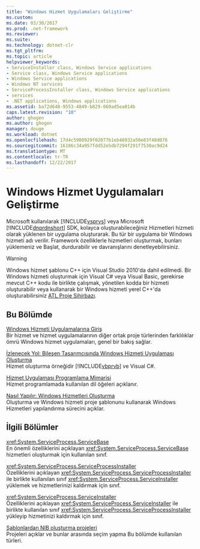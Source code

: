 ```yaml
---
title: "Windows Hizmet Uygulamaları Geliştirme"
ms.custom: 
ms.date: 03/30/2017
ms.prod: .net-framework
ms.reviewer: 
ms.suite: 
ms.technology: dotnet-clr
ms.tgt_pltfrm: 
ms.topic: article
helpviewer_keywords:
- ServiceInstaller class, Windows Service applications
- Service class, Windows Service applications
- Windows Service applications
- Windows NT services
- ServiceProcessInstaller class, Windows Service applications
- services
- .NET applications, Windows applications
ms.assetid: ba72d648-9553-4849-b829-069ad5ea014b
caps.latest.revision: "18"
author: ghogen
ms.author: ghogen
manager: douge
ms.workload: dotnet
ms.openlocfilehash: 17d4c5908929f02077b1eb48932a50e83f48d076
ms.sourcegitcommit: 16186c34a957fdd52e5db7294f291f7530ac9d24
ms.translationtype: MT
ms.contentlocale: tr-TR
ms.lasthandoff: 12/22/2017
---
```

# <a name="developing-windows-service-applications"></a>Windows Hizmet Uygulamaları Geliştirme
Microsoft kullanılarak [!INCLUDE[vsprvs](../../../includes/vsprvs-md.md)] veya Microsoft [!INCLUDE[dnprdnshort](../../../includes/dnprdnshort-md.md)] SDK, kolayca oluşturabileceğiniz Hizmetleri hizmeti olarak yüklenen bir uygulama oluşturarak. Bu tür bir uygulama bir Windows hizmeti adı verilir. Framework özelliklerle hizmetleri oluşturmak, bunları yüklemeniz ve Başlat, durdurabilir ve davranışlarını denetleyebilirsiniz.  
  
> [!WARNING]
>  Windows hizmet şablonu C++ için Visual Studio 2010'da dahil edilmedi. Bir Windows hizmeti oluşturmak için Visual C# veya Visual Basic, gerekirse mevcut C++ kodu ile birlikte çalışmak, yönetilen kodda bir hizmeti oluşturabilir veya kullanarak bir Windows hizmeti yerel C++'da oluşturabilirsiniz [ATL Proje Sihirbazı](/cpp/atl/reference/atl-project-wizard).  
  
## <a name="in-this-section"></a>Bu Bölümde  
 [Windows Hizmeti Uygulamalarına Giriş](../../../docs/framework/windows-services/introduction-to-windows-service-applications.md)  
 Bir hizmet ve hizmet uygulamalarının diğer ortak proje türlerinden farklılıklar ömrü Windows hizmet uygulamaları, genel bir bakış sağlar.  
  
 [İzlenecek Yol: Bileşen Tasarımcısında Windows Hizmeti Uygulaması Oluşturma](../../../docs/framework/windows-services/walkthrough-creating-a-windows-service-application-in-the-component-designer.md)  
 Hizmet oluşturma örneğidir [!INCLUDE[vbprvb](../../../includes/vbprvb-md.md)] ve Visual C#.  
  
 [Hizmet Uygulaması Programlama Mimarisi](../../../docs/framework/windows-services/service-application-programming-architecture.md)  
 Hizmet programlamada kullanılan dil öğeleri açıklanır.  
  
 [Nasıl Yapılır: Windows Hizmetleri Oluşturma](../../../docs/framework/windows-services/how-to-create-windows-services.md)  
 Oluşturma ve Windows hizmeti proje şablonunu kullanarak Windows Hizmetleri yapılandırma sürecini açıklar.  
  
## <a name="related-sections"></a>İlgili Bölümler  
 <xref:System.ServiceProcess.ServiceBase>  
 En önemli özelliklerini açıklayan <xref:System.ServiceProcess.ServiceBase> hizmetleri oluşturmak için kullanılan sınıf.  
  
 <xref:System.ServiceProcess.ServiceProcessInstaller>  
 Özelliklerini açıklayan <xref:System.ServiceProcess.ServiceProcessInstaller> ile birlikte kullanılan sınıf <xref:System.ServiceProcess.ServiceInstaller> yüklemek ve hizmetlerinizi kaldırmak için sınıf.  
  
 <xref:System.ServiceProcess.ServiceInstaller>  
 Özelliklerini açıklayan <xref:System.ServiceProcess.ServiceInstaller> ile birlikte kullanılan sınıf <xref:System.ServiceProcess.ServiceProcessInstaller> yükleyip hizmetinizi kaldırmak için sınıf.  
  
 [Şablonlardan NIB oluşturma projeleri](http://msdn.microsoft.com/en-us/7c36d86a-6b79-4480-8228-0f925f1204b2)  
 Projeleri açıklar ve bunlar arasında seçim yapma Bu bölümde kullanılan türleri.
